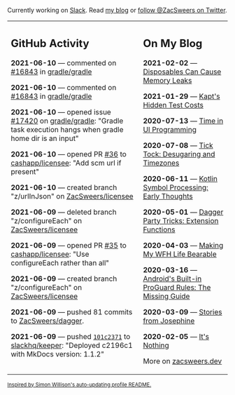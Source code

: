 Currently working on [Slack](https://slack.com/). Read [my blog](https://zacsweers.dev/) or [follow @ZacSweers on Twitter](https://twitter.com/ZacSweers).

<table><tr><td valign="top" width="60%">

## GitHub Activity
<!-- githubActivity starts -->
**2021-06-10** — commented on [#16843](https://github.com/gradle/gradle/issues/16843#issuecomment-858851551) in [gradle/gradle](https://api.github.com/repos/gradle/gradle)

**2021-06-10** — commented on [#16843](https://github.com/gradle/gradle/issues/16843#issuecomment-858830290) in [gradle/gradle](https://api.github.com/repos/gradle/gradle)

**2021-06-10** — opened issue [#17420](https://api.github.com/repos/gradle/gradle/issues/17420) on [gradle/gradle](https://api.github.com/repos/gradle/gradle): "Gradle task execution hangs when gradle home dir is an input"

**2021-06-10** — opened PR [#36](https://api.github.com/repos/cashapp/licensee/pulls/36) to [cashapp/licensee](https://api.github.com/repos/cashapp/licensee): "Add scm url if present"

**2021-06-10** — created branch "z/urlInJson" on [ZacSweers/licensee](https://api.github.com/repos/ZacSweers/licensee)

**2021-06-09** — deleted branch "z/configureEach" on [ZacSweers/licensee](https://api.github.com/repos/ZacSweers/licensee)

**2021-06-09** — opened PR [#35](https://api.github.com/repos/cashapp/licensee/pulls/35) to [cashapp/licensee](https://api.github.com/repos/cashapp/licensee): "Use configureEach rather than all"

**2021-06-09** — created branch "z/configureEach" on [ZacSweers/licensee](https://api.github.com/repos/ZacSweers/licensee)

**2021-06-09** — pushed 81 commits to [ZacSweers/dagger](https://api.github.com/repos/ZacSweers/dagger).

**2021-06-09** — pushed [`101c2371`](https://github.com/slackhq/keeper/commit/101c23717e4fde275079f843a623f1009aec6bfe) to [slackhq/keeper](https://api.github.com/repos/slackhq/keeper): "Deployed c2196c1 with MkDocs version: 1.1.2"
<!-- githubActivity ends -->
</td><td valign="top" width="40%">

## On My Blog
<!-- blog starts -->
**2021-02-02** — [Disposables Can Cause Memory Leaks](https://www.zacsweers.dev/disposables-can-cause-memory-leaks/)

**2021-01-29** — [Kapt's Hidden Test Costs](https://www.zacsweers.dev/kapts-hidden-test-costs/)

**2020-07-13** — [Time in UI Programming](https://www.zacsweers.dev/time-in-ui/)

**2020-07-08** — [Tick Tock: Desugaring and Timezones](https://www.zacsweers.dev/ticktock-desugaring-timezones/)

**2020-06-11** — [Kotlin Symbol Processing: Early Thoughts](https://www.zacsweers.dev/kotlin-symbol-processor-early-thoughts/)

**2020-05-01** — [Dagger Party Tricks: Extension Functions](https://www.zacsweers.dev/dagger-party-tricks-extension-functions/)

**2020-04-03** — [Making My WFH Life Bearable](https://www.zacsweers.dev/making-wfh-life-bearable/)

**2020-03-16** — [Android's Built-in ProGuard Rules: The Missing Guide](https://www.zacsweers.dev/android-proguard-rules/)

**2020-03-09** — [Stories from Josephine](https://www.zacsweers.dev/stories-from-josephine/)

**2020-02-05** — [It's Nothing](https://www.zacsweers.dev/its-nothing/)
<!-- blog ends -->
More on [zacsweers.dev](https://zacsweers.dev/)
</td></tr></table>

<sub><a href="https://simonwillison.net/2020/Jul/10/self-updating-profile-readme/">Inspired by Simon Willison's auto-updating profile README.</a></sub>
